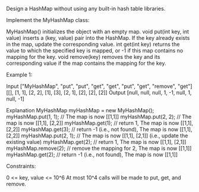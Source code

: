 
Design a HashMap without using any built-in hash table libraries.

Implement the MyHashMap class:


MyHashMap() initializes the object with an empty map.
void put(int key, int value) inserts a (key, value) pair into the HashMap. If
the key already exists in the map, update the corresponding value.
int get(int key) returns the value to which the specified key is mapped, or
-1 if this map contains no mapping for the key.
void remove(key) removes the key and its corresponding value if the map
contains the mapping for the key.



Example 1:


Input
["MyHashMap", "put", "put", "get", "get", "put", "get", "remove", "get"]
[[], [1, 1], [2, 2], [1], [3], [2, 1], [2], [2], [2]]
Output
[null, null, null, 1, -1, null, 1, null, -1]

Explanation
MyHashMap myHashMap = new MyHashMap();
myHashMap.put(1, 1); // The map is now [[1,1]]
myHashMap.put(2, 2); // The map is now [[1,1], [2,2]]
myHashMap.get(1);    // return 1, The map is now [[1,1], [2,2]]
myHashMap.get(3);    // return -1 (i.e., not found), The map is now [[1,1],
[2,2]]
myHashMap.put(2, 1); // The map is now [[1,1], [2,1]] (i.e., update the
existing value)
myHashMap.get(2);    // return 1, The map is now [[1,1], [2,1]]
myHashMap.remove(2); // remove the mapping for 2, The map is now [[1,1]]
myHashMap.get(2);    // return -1 (i.e., not found), The map is now
[[1,1]]



Constraints:


0 <= key, value <= 10^6
At most 10^4 calls will be made to put, get, and remove.




